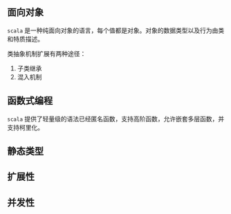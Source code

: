 ## 面向对象
`scala` 是一种纯面向对象的语言，每个值都是对象。对象的数据类型以及行为由类和特质描述。

类抽象机制扩展有两种途径：
1. 子类继承
2. 混入机制

## 函数式编程
`scala` 提供了轻量级的语法已经匿名函数，支持高阶函数，允许嵌套多层函数，并支持柯里化。

## 静态类型

## 扩展性

## 并发性